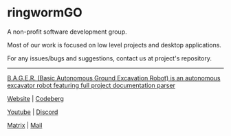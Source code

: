# ringwormGO

A non-profit software development group.

Most of our work is focused on low level projects and desktop applications.

For any issues/bugs and suggestions, contact us at project's repository.

<hr>

[B.A.G.E.R. (Basic Autonomous Ground Excavation Robot) is an autonomous excavator robot featuring full project documentation parser](https://github.com/bager-project)

[Website](https://ringwormgo-organization.github.io/) | [Codeberg](https://codeberg.org/ringwormGO)

[Youtube](https://www.youtube.com/channel/UC87hNTN-6ahkRfHPs0iVfTg/featured) | [Discord](https://discord.gg/zyzbdrDRQF)

[Matrix](https://matrix.to/#/#ringwormgo:matrix.org) | [Mail](mailto:ringwormgo@gmail.com)
